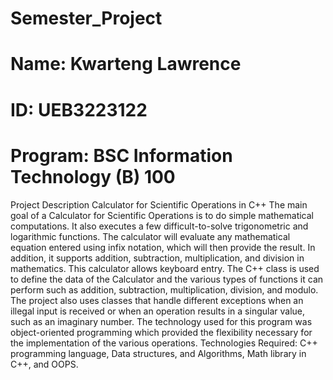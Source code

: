 # Semester_Project
# Name: Kwarteng Lawrence 
# ID: UEB3223122
# Program: BSC Information Technology (B) 100

Project Description
Calculator for Scientific Operations in C++
The main goal of a Calculator for Scientific Operations is to do simple
mathematical computations. It also executes a few difficult-to-solve
trigonometric and logarithmic functions. The calculator will evaluate any
mathematical equation entered using infix notation, which will then provide the
result. In addition, it supports addition, subtraction, multiplication, and division
in mathematics. This calculator allows keyboard entry. The C++ class is used to
define the data of the Calculator and the various types of functions it can perform
such as addition, subtraction, multiplication, division, and modulo. The project
also uses classes that handle different exceptions when an illegal input is
received or when an operation results in a singular value, such as an imaginary
number. The technology used for this program was object-oriented programming
which provided the flexibility necessary for the implementation of the various
operations.
Technologies Required: C++ programming language, Data structures, and
Algorithms, Math library in C++, and OOPS.
